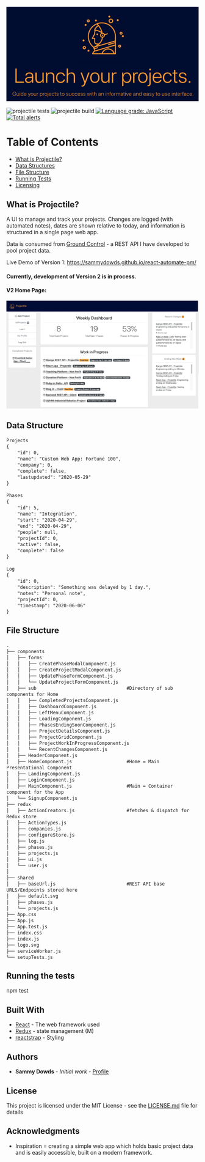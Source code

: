 
<p align="center">
  <img src="https://github.com/sammydowds/react-automate-pm/blob/master/public/assets/images/main_demo.png" />
</p>

![projectile tests](https://github.com/sammydowds/react-automate-pm/workflows/projectile%20tests/badge.svg?branch=master)
![projectile build](https://github.com/sammydowds/react-automate-pm/workflows/projectile%20build/badge.svg?branch=master)
[![Language grade: JavaScript](https://img.shields.io/lgtm/grade/javascript/g/sammydowds/react-automate-pm.svg?logo=lgtm&logoWidth=18)](https://lgtm.com/projects/g/sammydowds/react-automate-pm/context:javascript)
[![Total alerts](https://img.shields.io/lgtm/alerts/g/sammydowds/react-automate-pm.svg?logo=lgtm&logoWidth=18)](https://lgtm.com/projects/g/sammydowds/react-automate-pm/alerts/)


Table of Contents
======================

* [What is Projectile?](#what-is-projectile)
* [Data Structures](#data-structure)
* [File Structure](#file-structure)
* [Running Tests](#running-tests)
* [Licensing](#license)

## What is Projectile? 

A UI to manage and track your projects. Changes are logged (with automated notes), dates are shown relative to today, and information is structured in a single page web app. 

Data is consumed from [Ground Control](https://github.com/sammydowds/django-rest-automate-pm) - a REST API I have developed to pool project data. 

Live Demo of Version 1: https://sammydowds.github.io/react-automate-pm/

#### Currently, development of Version 2 is in process. 

#### V2 Home Page: 
![Image of Design V2](https://github.com/sammydowds/react-automate-pm/blob/master/public/assets/images/V2_Projectile_Home.png)

## Data Structure 
    Projects
    {
        "id": 0,
        "name": "Custom Web App: Fortune 100",
        "company": 0,
        "complete": false,
        "lastupdated": "2020-05-29"
    }
    
    Phases
    {
        "id": 5,
        "name": "Integration",
        "start": "2020-04-29",
        "end": "2020-04-29",
        "people": null,
        "projectId": 0,
        "active": false,
        "complete": false
    }

    Log
    {
        "id": 0,
        "description": "Something was delayed by 1 day.",
        "notes": "Personal note", 
        "projectId": 0,
        "timestamp": "2020-06-06"
    }

## File Structure 
    .
    ├── components
    │   ├── forms
    │   │   ├── CreatePhaseModalComponent.js
    │   │   ├── CreateProjectModalComponent.js
    │   │   ├── UpdatePhaseFormComponent.js
    │   │   └── UpdateProjectFormComponent.js
    │   ├── sub                                 #Directory of sub components for Home   
    │   │   ├── CompletedProjectsComponent.js           
    │   │   ├── DashboardComponent.js
    │   │   ├── LeftMenuComponent.js
    │   │   ├── LoadingComponent.js
    │   │   ├── PhasesEndingSoonComponent.js
    │   │   ├── ProjectDetailsComponent.js
    │   │   ├── ProjectGridComponent.js
    │   │   ├── ProjectWorkInProgressComponent.js
    │   │   └── RecentChangesComponent.js
    │   ├── HeaderComponent.js                          
    │   ├── HomeComponent.js                    #Home = Main Presentational Component
    │   ├── LandingComponent.js                       
    │   ├── LoginComponent.js
    │   ├── MainComponent.js                    #Main = Container component for the App 
    │   └── SignupComponent.js
    ├── redux
    │   ├── ActionCreators.js                   #fetches & dispatch for Redux store  
    │   ├── ActionTypes.js
    │   ├── companies.js
    │   ├── configureStore.js
    │   ├── log.js
    │   ├── phases.js
    │   ├── projects.js
    │   ├── ui.js
    │   └── user.js
    │   
    ├── shared
    │   ├── baseUrl.js                          #REST API base URLS/Endpoints stored here
    │   ├── default.svg
    │   ├── phases.js
    │   └── projects.js
    ├── App.css
    ├── App.js
    ├── App.test.js
    ├── index.css
    ├── index.js
    ├── logo.svg
    ├── serviceWorker.js
    └── setupTests.js 

## Running the tests

npm test 

## Built With

* [React](https://reactjs.org/docs/getting-started.html) - The web framework used
* [Redux](https://redux.js.org/) - state management (M)
* [reactstrap](https://reactstrap.github.io/) - Styling

## Authors

* **Sammy Dowds** - *Initial work* - [Profile](https://github.com/sammydowds)

## License

This project is licensed under the MIT License - see the [LICENSE.md](LICENSE.md) file for details

## Acknowledgments

* Inspiration = creating a simple web app which holds basic project data and is easily accessible, built on a modern framework.

